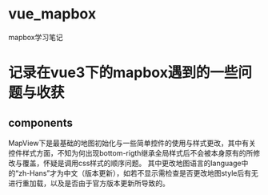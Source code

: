 # vue_mapbox
mapbox学习笔记 

记录在**vue3**下的mapbox遇到的一些问题与收获
===============

## components

MapView下是最基础的地图初始化与一些简单控件的使用与样式更改，其中有关控件样式方面，不知为何出现bottom-rigth继承全局样式后不会被本身原有的所修改与覆盖，怀疑是调用css样式的顺序问题。
其中更改地图语言的language中的“zh-Hans”才为中文（版本更新），如若不显示需检查是否更改地图style后有无进行重加载，以及是否由于官方版本更新所导致的。
